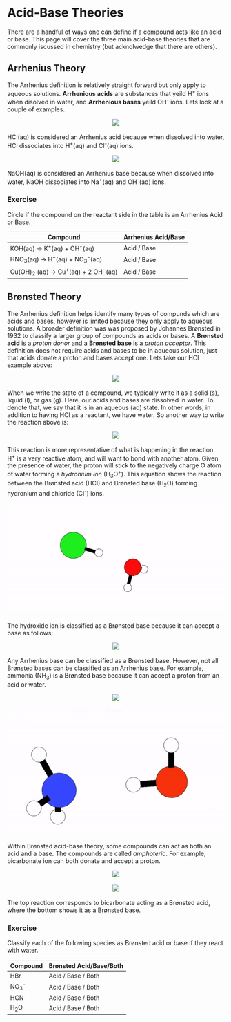 # Acid-Base Theories

There are a handful of ways one can define if a compound acts like an acid or base. This page will cover the three main acid-base theories that are commonly iscussed in chemistry (but acknolwedge that there are others).

## Arrhenius Theory

The Arrhenius definition is relatively straight forward but only apply to aqueous solutions. **Arrhenious acids** are substances that yeild H<sup>+</sup> ions when disolved in water, and **Arrhenious bases** yeild OH<sup>-</sup> ions. Lets look at a couple of examples.

<p align='center'>
<img src="https://latex.codecogs.com/svg.image?\small&space;\text{HCl(aq)}\rightarrow\text{H}^{&plus;}\text{(aq)}&plus;\text{Cl}^{-}\text{(aq)}" />
</p>

HCl(aq) is considered an Arrhenius acid because when dissolved into water, HCl dissociates into H<sup>+</sup>(aq) and Cl<sup>-</sup>(aq) ions.

<p align='center'>
<img src="https://latex.codecogs.com/svg.image?\small&space;\text{NaOH(aq)}\rightarrow\text{Na}^{&plus;}\text{(aq)}&plus;\text{OH}^{-}\text{(aq)}" />
</p>

NaOH(aq) is considered an Arrhenius base because when dissolved into water, NaOH dissociates into Na<sup>+</sup>(aq) and OH<sup>-</sup>(aq) ions.

### Exercise
Circle if the compound on the reactant side in the table is an Arrhenius Acid or Base.

|Compound | Arrhenius Acid/Base |
| ------- | ------------------- |
| KOH(aq) $\rightarrow$ K<sup>+</sup>(aq) + OH<sup>-</sup>(aq) | Acid  / Base |
| HNO<sub>3</sub>(aq) $\rightarrow$ H<sup>+</sup>(aq) + NO<sub>3</sub><sup>-</sup>(aq) | Acid  / Base |
| Cu(OH)<sub>2</sub> (aq) $\rightarrow$ Cu<sup>+</sup>(aq) + 2 OH<sup>-</sup>(aq) | Acid  / Base |

## Brønsted Theory

The Arrhenius definition helps identify many types of compunds which are acids and bases, however is limited because they only apply to aqueous solutions. A broader definition was was proposed by Johannes Brønsted in 1932 to classify a larger group of compounds as acids or bases. A **Brønsted acid** is a *proton donor* and a **Brønsted base** is a *proton acceptor*. This definition does not require acids and bases to be in aqueous solution, just that acids donate a proton and bases accept one. Lets take our HCl example above:

<p align='center'>
<img src="https://latex.codecogs.com/svg.image?\small&space;\text{HCl(aq)}\rightarrow\text{H}^{&plus;}\text{(aq)}&plus;\text{Cl}^{-}\text{(aq)}" />
</p>

When we write the state of a compound, we typically write it as a solid (s), liquid (l), or gas (g). Here, our acids and bases are dissolved in water. To denote that, we say that it is in an aqueous (aq) state. In other words, in addition to having HCl as a reactant, we have water. So another way to write the reaction above is:

<p align='center'>
<img src="https://latex.codecogs.com/svg.image?\small&space;\text{HCl}\text{(aq)}&plus;\text{H}_{2}\text{O}\text{(l)}\rightarrow\text{H}_{3}\text{O}^{&plus;}\text{(aq)}&plus;\text{Cl}^{-}\text{(aq)}" />
</p>

This reaction is more representative of what is happening in the reaction. H<sup>+</sup> is a very reactive atom, and will want to bond with another atom. Given the presence of water, the proton will stick to the negatively charge O atom of water forming a *hydronium ion* (H<sub>3</sub>O<sup>+</sup>). This equation shows the reaction between the Brønsted acid (HCl) and Brønsted base (H<sub>2</sub>O) forming hydronium and chloride (Cl<sup>-</sup>) ions.

![HCl Dissociation gif](../Images/HCl-H2O.gif)

The hydroxide ion is classified as a Brønsted base because it can accept a base as follows:

<p align='center'>
<img src="https://latex.codecogs.com/svg.image?\small&space;\text{H}^{&plus;}\text{(aq)}&plus;\text{OH}^{-}\text{(aq)}\rightarrow\text{H}_{2}\text{O(l)}" />
</p>

Any Arrhenius base can be classified as a Brønsted base. However, not all Brønsted bases can be classified as an Arrhenius base. For example, ammonia (NH<sub>3</sub>) is a Brønsted base because it can accept a proton from an acid or water.

<p align='center'>
<img src="https://latex.codecogs.com/svg.image?\small&space;\text{NH}_{3}\text{(aq)}&plus;\text{H}_{2}\text{O(l)}\rightleftharpoons\text{NH}_{4}^{&plus;}\text{(aq)}&plus;\text{OH}^{-}\text{(aq)}" />
</p>

![NH3 Dissociation gif](../Images/NH3-H2O.gif)

Within Brønsted acid-base theory, some compounds can act as both an acid and a base. The compounds are called *amphoteric*. For example, bicarbonate ion can both donate and accept a proton.

<p align='center'>
<img src="https://latex.codecogs.com/svg.image?\small&space;\text{HCO}_{3}^{-}\text{(aq)}&plus;\text{H}_{2}\text{O(l)}\rightleftharpoons\text{CO}_{3}^{2-}\text{(aq)}&plus;\text{H}_{3}\text{O}^{&plus;}\text{(aq)}" />
</p>

<p align='center'>
<img src="https://latex.codecogs.com/svg.image?\small&space;\text{HCO}_{3}^{-}\text{(aq)}&plus;\text{H}_{2}\text{O(l)}\rightleftharpoons\text{H}_{2}\text{CO}_{3}\text{(aq)}&plus;\text{OH}^{-}\text{(aq)}" />
</p>

The top reaction corresponds to bicarbonate acting as a Brønsted acid, where the bottom shows it as a Brønsted base.

### Exercise
Classify each of the following species as Brønsted acid or base if they react with water.

|Compound | Brønsted Acid/Base/Both |
| ------- | ------------------- |
| HBr | Acid / Base / Both |
| NO<sub>3</sub><sup>-</sup> | Acid / Base / Both |
| HCN | Acid  / Base / Both |
| H<sub>2</sub>O | Acid  / Base / Both |






